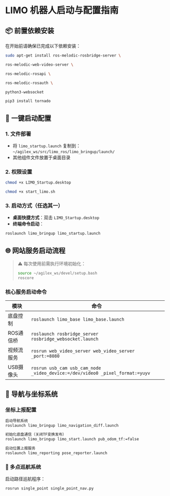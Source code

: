 # LIMO 机器人启动与配置指南

## 📦 前置依赖安装
在开始前请确保已完成以下依赖安装：

```bash
sudo apt-get install ros-melodic-rosbridge-server \

ros-melodic-web-video-server \

ros-melodic-rosapi \

ros-melodic-rosauth \

python3-websocket

pip3 install tornado
```
## 🚀 一键启动配置
### 1. 文件部署
- 将 `limo_startup.launch` 复制到：  
  `~/agilex_ws/src/limo_ros/limo_bringup/launch/`
- 其他组件文件放置于桌面目录

### 2. 权限设置
```bash
chmod +x LIMO_Startup.desktop

chmod +x start_limo.sh
```
### 3. 启动方式（任选其一）
- **桌面快捷方式**：双击 `LIMO_Startup.desktop`
- **终端命令启动**：
```bash
roslaunch limo_bringup limo_startup.launch
```
## 🌐 网站服务启动流程
> ⚠️ 每次使用前需执行环境初始化：
> ```bash
> source ~/agilex_ws/devel/setup.bash
> roscore
> ```

### 核心服务启动命令
| 模块 | 命令 |
|------|------|
| 底盘控制 | ```roslaunch limo_base limo_base.launch``` |
| ROS通信桥 | ```roslaunch rosbridge_server rosbridge_websocket.launch``` |
| 视频流服务 | ```rosrun web_video_server web_video_server _port:=8080``` |
| USB摄像头 | ```rosrun usb_cam usb_cam_node _video_device:=/dev/video0 _pixel_format:=yuyv``` |

## 🧭 导航与坐标系统
### 坐标上报配置
```bash
启动导航系统
roslaunch limo_bringup limo_navigation_diff.launch

初始化底盘通信（关闭TF变换发布）
roslaunch limo_bringup limo_start.launch pub_odom_tf:=false

启动位置上报服务
roslaunch limo_reporting pose_reporter.launch
```
### 🔁 多点巡航系统
启动路径巡航程序：
```bash
rosrun single_point single_point_nav.py
```
